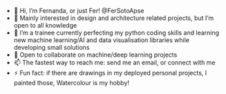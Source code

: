 - 👋 Hi, I’m Fernanda, or just Fer! @FerSotoApse
- 👀 Mainly interested in design and architecture related projects, but I’m open to all knowledge
- 🌱 I’m a trainee currently perfecting my python coding skills and learning new machine learning/AI and data visualisation libraries while developing small solutions
- 💞️ Open to collaborate on machine/deep learning projects
- 📫 The fastest way to reach me: send me an email, or connect with me
- ⚡ Fun fact: if there are drawings in my deployed personal projects, I painted those, Watercolour is my hobby!



<!---
FerSotoApse/FerSotoApse is a ✨ special ✨ repository because its `README.md` (this file) appears on your GitHub profile.
You can click the Preview link to take a look at your changes.
--->
